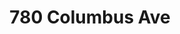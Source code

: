 ---
title: 780 Columbus Ave
description: Information on 
createdAt: 2022-01-14
updatedAt: 2022-01-14

pageType: dorm
---